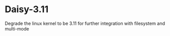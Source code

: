# Daisy-3.11
Degrade the linux kernel to be 3.11 for further integration with filesystem and multi-mode 
